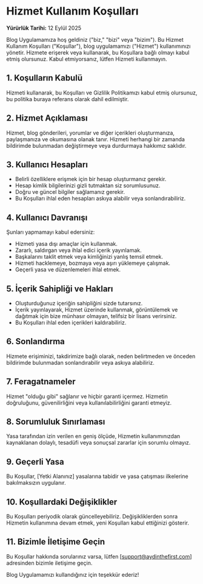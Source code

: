 # Hizmet Kullanım Koşulları

**Yürürlük Tarihi:** 12 Eylül 2025

Blog Uygulamamıza hoş geldiniz ("biz," "bizi" veya "bizim"). Bu Hizmet Kullanım Koşulları ("Koşullar"), blog uygulamamızı ("Hizmet") kullanımınızı yönetir. Hizmete erişerek veya kullanarak, bu Koşullara bağlı olmayı kabul etmiş olursunuz. Kabul etmiyorsanız, lütfen Hizmeti kullanmayın.

## 1. Koşulların Kabulü

Hizmeti kullanarak, bu Koşulları ve Gizlilik Politikamızı kabul etmiş olursunuz, bu politika buraya referans olarak dahil edilmiştir.

## 2. Hizmet Açıklaması

Hizmet, blog gönderileri, yorumlar ve diğer içerikleri oluşturmanıza, paylaşmanıza ve okumasına olanak tanır. Hizmeti herhangi bir zamanda bildirimde bulunmadan değiştirmeye veya durdurmaya hakkımız saklıdır.

## 3. Kullanıcı Hesapları

- Belirli özelliklere erişmek için bir hesap oluşturmanız gerekir.
- Hesap kimlik bilgilerinizi gizli tutmaktan siz sorumlusunuz.
- Doğru ve güncel bilgiler sağlamanız gerekir.
- Bu Koşulları ihlal eden hesapları askıya alabilir veya sonlandırabiliriz.

## 4. Kullanıcı Davranışı

Şunları yapmamayı kabul edersiniz:

- Hizmeti yasa dışı amaçlar için kullanmak.
- Zararlı, saldırgan veya ihlal edici içerik yayınlamak.
- Başkalarını taklit etmek veya kimliğinizi yanlış temsil etmek.
- Hizmeti hacklemeye, bozmaya veya aşırı yüklemeye çalışmak.
- Geçerli yasa ve düzenlemeleri ihlal etmek.

## 5. İçerik Sahipliği ve Hakları

- Oluşturduğunuz içeriğin sahipliğini sizde tutarsınız.
- İçerik yayınlayarak, Hizmet üzerinde kullanmak, görüntülemek ve dağıtmak için bize münhasır olmayan, telifsiz bir lisans verirsiniz.
- Bu Koşulları ihlal eden içerikleri kaldırabiliriz.

## 6. Sonlandırma

Hizmete erişiminizi, takdirimize bağlı olarak, neden belirtmeden ve önceden bildirimde bulunmadan sonlandırabilir veya askıya alabiliriz.

## 7. Feragatnameler

Hizmet "olduğu gibi" sağlanır ve hiçbir garanti içermez. Hizmetin doğruluğunu, güvenilirliğini veya kullanılabilirliğini garanti etmeyiz.

## 8. Sorumluluk Sınırlaması

Yasa tarafından izin verilen en geniş ölçüde, Hizmetin kullanımınızdan kaynaklanan dolaylı, tesadüfi veya sonuçsal zararlar için sorumlu olmayız.

## 9. Geçerli Yasa

Bu Koşullar, [Yetki Alanınız] yasalarına tabidir ve yasa çatışması ilkelerine bakılmaksızın uygulanır.

## 10. Koşullardaki Değişiklikler

Bu Koşulları periyodik olarak güncelleyebiliriz. Değişikliklerden sonra Hizmetin kullanımına devam etmek, yeni Koşulları kabul ettiğinizi gösterir.

## 11. Bizimle İletişime Geçin

Bu Koşullar hakkında sorularınız varsa, lütfen [support@aydinthefirst.com] adresinden bizimle iletişime geçin.

Blog Uygulamamızı kullandığınız için teşekkür ederiz!
